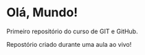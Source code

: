 # Olá, Mundo!
 Primeiro repositório do curso de GIT e GitHub.

Repostório criado durante uma aula ao vivo!
